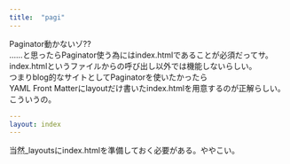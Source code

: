 ```yaml
---
title:  "pagi"
---
```

Paginator動かないゾ??  
……と思ったらPaginator使う為にはindex.htmlであることが必須だってサ。  
index.htmlというファイルからの呼び出し以外では機能しないらしい。  
つまりblog的なサイトとしてPaginatorを使いたかったら  
YAML Front Matterにlayoutだけ書いたindex.htmlを用意するのが正解らしい。  
こういうの。
~~~yaml
---
layout: index
---
~~~
当然_layoutsにindex.htmlを準備しておく必要がある。ややこい。

